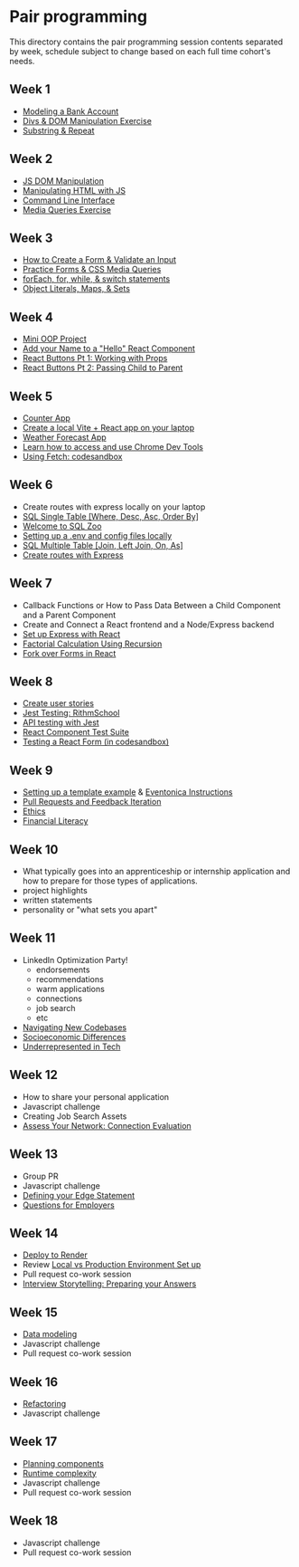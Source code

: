 # Pair programming

<!-- TODO: Develop 2 weekly pair programming activities to do during weeks 9 - 13. Current weeks 9+ topics (not in the repo) include: -->

This directory contains the pair programming session contents separated by week, schedule subject to change based on each full time cohort's needs.

## Week 1

- [Modeling a Bank Account](/pair-programming/week-1/Modeling-A-Bank-Account)
- [Divs & DOM Manipulation Exercise](/pair-programming/week-1/Divs_and_DOM_Manipulation)
- [Substring & Repeat](/pair-programming/week-1/substring-and-repeat)

## Week 2

- [JS DOM Manipulation](/pair-programming/week-2/JS_DOM_Manipulation)
- [Manipulating HTML with JS](/pair-programming/week-2/Manipulating_HTML_with_JS)
- [Command Line Interface](/pair-programming/week-2/Command_Line_Interface)
- [Media Queries Exercise](/pair-programming/week-2/Media_Queries_Exercise)

## Week 3

- [How to Create a Form & Validate an Input](/pair-programming/week-3/How_to_Create_a_Form_and_Validate_an_Input)
- [Practice Forms & CSS Media Queries](/pair-programming/week-3/Practice_Forms_and_CSS_Media_Queries)
- [forEach, for, while, & switch statements](/pair-programming/week-3/forEach_for_while_and_switch_statements.js)
- [Object Literals, Maps, & Sets](/pair-programming/week-3/Object_Literals_Maps_and_Sets.js)

## Week 4

- [Mini OOP Project](/pair-programming/week-4/mini-project-OOP)
- [Add your Name to a "Hello" React Component](/pair-programming/week-4/hello-component)
- [React Buttons Pt 1: Working with Props](/pair-programming/week-4/react-props)
- [React Buttons Pt 2: Passing Child to Parent](/pair-programming/week-4/passing_props_from_child_to_parent)

## Week 5

- [Counter App](/pair-programming/week-5/Counter_App)
- [Create a local Vite + React app on your laptop](/react-js/react-local-vite.md)
- [Weather Forecast App](/pair-programming/week-5/Weather_Forecast_App)
- [Learn how to access and use Chrome Dev Tools](https://docs.google.com/presentation/d/1z8aIzOxV5L-zW3MZmZhX67DgyLq_4ErO4yTS4CIp7R0/edit?usp=sharing)
- [Using Fetch: codesandbox](/pair-programming/week-5/fetch-api)

## Week 6

- Create routes with express locally on your laptop
- [SQL Single Table [Where, Desc, Asc, Order By]](/pair-programming/week-6/SQL_Single_Table)
- [Welcome to SQL Zoo](https://sqlzoo.net/wiki/SQL_Tutorial)
- [Setting up a .env and config files locally](/command-line/env.md)
- [SQL Multiple Table [Join, Left Join, On, As]](/pair-programming/week-6/SQL_Multiple_Table)
- [Create routes with Express](/pair-programming/week-6/expressjs-router)

## Week 7

- Callback Functions or How to Pass Data Between a Child Component and a Parent Component
- Create and Connect a React frontend and a Node/Express backend
- [Set up Express with React](/pair-programming/week-7/react-express-app)
- [Factorial Calculation Using Recursion](/pair-programming/week-7/Factorial_Calculation_Using_Recursion.js)
- [Fork over Forms in React](/pair-programming/week-7/react-forms)

## Week 8

- [Create user stories](/ui-ux-design/ui-ux-design.md)
- [Jest Testing: RithmSchool](https://www.rithmschool.com/courses/rithm-school-intermediate-react/lessons/testing-with-jest/)
- [API testing with Jest](https://jestjs.io/docs/tutorial-async)
- [React Component Test Suite](https://codesandbox.io/p/sandbox/wk8-pp-react-component-test-suite-4zgv6w)
- [Testing a React Form (in codesandbox)](https://codesandbox.io/s/kc-week-8-ych1bq?file=/src/README.md)

## Week 9

- [Setting up a template example](/projects/2023TemplateWithVite) & [Eventonica Instructions](/projects/eventonica-updated)
- [Pull Requests and Feedback Iteration](/practice/pull-request-review-practice.md)
- [Ethics](/program-prep/ethics.md)
- [Financial Literacy](/program-prep/financial-literacy.md)

## Week 10

- What typically goes into an apprenticeship or internship application and how to prepare for those types of applications.
- project highlights
- written statements
- personality or "what sets you apart"

## Week 11

- LinkedIn Optimization Party!
  - endorsements
  - recommendations
  - warm applications
  - connections
  - job search
  - etc
- [Navigating New Codebases](/program-prep/navigating-new-codebases.md)
- [Socioeconomic Differences](/program-prep/socioeconomic-differences.md)
- [Underrepresented in Tech](/program-prep/underrepresented-in-tech.md)

## Week 12

- How to share your personal application
- Javascript challenge
- Creating Job Search Assets
- [Assess Your Network: Connection Evaluation](https://docs.google.com/spreadsheets/d/145U2dHEg7_SELpaMtd-ij0l_TYuqb3lqu4qQAVRp-tM/edit?usp=sharing)

## Week 13

- Group PR
- Javascript challenge
- [Defining your Edge Statement](https://docs.google.com/document/d/1y2BDF-kGvhbLVtQrdapv_bUgpaMCCEi9pus1V_Qft6Y/edit?usp=sharing)
- [Questions for Employers](https://docs.google.com/spreadsheets/d/145U2dHEg7_SELpaMtd-ij0l_TYuqb3lqu4qQAVRp-tM/edit?usp=sharing)

## Week 14

- [Deploy to Render](/deploying/deploying-to-render.md)
- Review [Local vs Production Environment Set up](/deploying/deploying-and-production-ready.md)
- Pull request co-work session
- [Interview Storytelling: Preparing your Answers](https://docs.google.com/spreadsheets/d/145U2dHEg7_SELpaMtd-ij0l_TYuqb3lqu4qQAVRp-tM/edit?usp=sharing)

## Week 15

- [Data modeling](/pair-programming/week-15/data-modeling.md)
- Javascript challenge
- Pull request co-work session

## Week 16

- [Refactoring](/refactoring/refactoring.md)
- Javascript challenge

## Week 17

- [Planning components](/react-js/react-part-4-component-hierarchies.md)
- [Runtime complexity](/runtime-complexity/runtime-complexity.md)
- Javascript challenge
- Pull request co-work session

## Week 18

- Javascript challenge
- Pull request co-work session

<!--
## TODO Week 19

## TODO Week 20

## TODO Week 21

## TODO Week 22

## TODO Week 23

## TODO Week 24 -->

